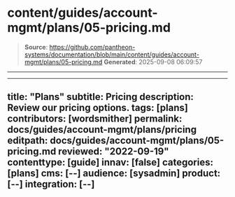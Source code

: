 # content/guides/account-mgmt/plans/05-pricing.md

> **Source**: https://github.com/pantheon-systems/documentation/blob/main/content/guides/account-mgmt/plans/05-pricing.md
> **Generated**: 2025-09-08 06:09:57

---

---
title: "Plans"
subtitle: Pricing
description: Review our pricing options.
tags: [plans]
contributors: [wordsmither]
permalink: docs/guides/account-mgmt/plans/pricing
editpath: docs/guides/account-mgmt/plans/05-pricing.md
reviewed: "2022-09-19"
contenttype: [guide]
innav: [false]
categories: [plans]
cms: [--]
audience: [sysadmin]
product: [--]
integration: [--]
---

<Partial file="plans.md" />


